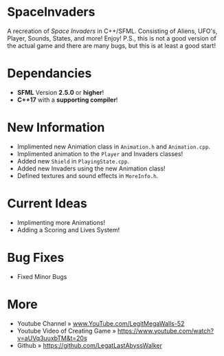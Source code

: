# SpaceInvaders
A recreation of _Space Invaders_ in C++/SFML. 
Consisting of Aliens, UFO's, Player, Sounds, States, and more! Enjoy!
P.S., this is not a good version of the actual game and there are many bugs, but this is at least a good start!


# Dependancies
* **SFML** Version **2.5.0** or **higher**!
* **C++17** with a **supporting compiler**!

# New Information
* Implimented new Animation class in `Animation.h` and `Animation.cpp`. 
* Implimented animation to the `Player` and Invaders classes!
* Added new `Shield` in `PlayingState.cpp`. 
* Added new Invaders using the new Animation class!
* Defined textures and sound effects in `MoreInfo.h`.

# Current Ideas
* Implimenting more Animations!
* Adding a Scoring and Lives System!

# Bug Fixes
* Fixed Minor Bugs

# More
* Youtube Channel                » www.YouTube.com/LegitMegaWalls-52
* Youtube Video of Creating Game » https://www.youtube.com/watch?v=aUVq3uuxbTM&t=20s
* Github                         » https://github.com/LegatLastAbyssWalker
